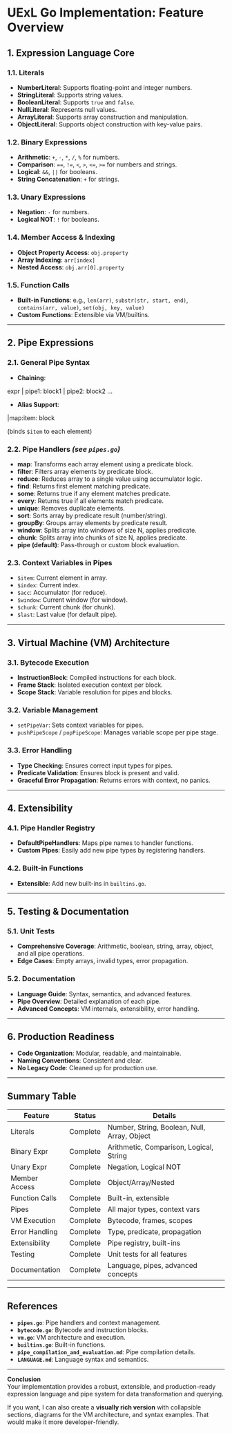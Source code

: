 # UExL Go Implementation: Feature Overview

## 1. Expression Language Core

### 1.1. Literals

- **NumberLiteral**: Supports floating-point and integer numbers.
- **StringLiteral**: Supports string values.
- **BooleanLiteral**: Supports `true` and `false`.
- **NullLiteral**: Represents null values.
- **ArrayLiteral**: Supports array construction and manipulation.
- **ObjectLiteral**: Supports object construction with key-value pairs.

### 1.2. Binary Expressions

- **Arithmetic**: `+`, `-`, `*`, `/`, `%` for numbers.
- **Comparison**: `==`, `!=`, `<`, `>`, `<=`, `>=` for numbers and strings.
- **Logical**: `&&`, `||` for booleans.
- **String Concatenation**: `+` for strings.

### 1.3. Unary Expressions

- **Negation**: `-` for numbers.
- **Logical NOT**: `!` for booleans.

### 1.4. Member Access & Indexing

- **Object Property Access**: `obj.property`
- **Array Indexing**: `arr[index]`
- **Nested Access**: `obj.arr[0].property`

### 1.5. Function Calls

- **Built-in Functions**: e.g., `len(arr)`, `substr(str, start, end)`, `contains(arr, value)`, `set(obj, key, value)`
- **Custom Functions**: Extensible via VM/builtins.

---

## 2. Pipe Expressions

### 2.1. General Pipe Syntax

- **Chaining**:

expr | pipe1: block1 | pipe2: block2 ...

- **Alias Support**:

|map\:item: block

(binds `$item` to each element)

### 2.2. Pipe Handlers _(see `pipes.go`)_

- **map**: Transforms each array element using a predicate block.
- **filter**: Filters array elements by predicate block.
- **reduce**: Reduces array to a single value using accumulator logic.
- **find**: Returns first element matching predicate.
- **some**: Returns true if any element matches predicate.
- **every**: Returns true if all elements match predicate.
- **unique**: Removes duplicate elements.
- **sort**: Sorts array by predicate result (number/string).
- **groupBy**: Groups array elements by predicate result.
- **window**: Splits array into windows of size N, applies predicate.
- **chunk**: Splits array into chunks of size N, applies predicate.
- **pipe (default)**: Pass-through or custom block evaluation.

### 2.3. Context Variables in Pipes

- `$item`: Current element in array.
- `$index`: Current index.
- `$acc`: Accumulator (for reduce).
- `$window`: Current window (for window).
- `$chunk`: Current chunk (for chunk).
- `$last`: Last value (for default pipe).

---

## 3. Virtual Machine (VM) Architecture

### 3.1. Bytecode Execution

- **InstructionBlock**: Compiled instructions for each block.
- **Frame Stack**: Isolated execution context per block.
- **Scope Stack**: Variable resolution for pipes and blocks.

### 3.2. Variable Management

- `setPipeVar`: Sets context variables for pipes.
- `pushPipeScope` / `popPipeScope`: Manages variable scope per pipe stage.

### 3.3. Error Handling

- **Type Checking**: Ensures correct input types for pipes.
- **Predicate Validation**: Ensures block is present and valid.
- **Graceful Error Propagation**: Returns errors with context, no panics.

---

## 4. Extensibility

### 4.1. Pipe Handler Registry

- **DefaultPipeHandlers**: Maps pipe names to handler functions.
- **Custom Pipes**: Easily add new pipe types by registering handlers.

### 4.2. Built-in Functions

- **Extensible**: Add new built-ins in `builtins.go`.

---

## 5. Testing & Documentation

### 5.1. Unit Tests

- **Comprehensive Coverage**: Arithmetic, boolean, string, array, object, and all pipe operations.
- **Edge Cases**: Empty arrays, invalid types, error propagation.

### 5.2. Documentation

- **Language Guide**: Syntax, semantics, and advanced features.
- **Pipe Overview**: Detailed explanation of each pipe.
- **Advanced Concepts**: VM internals, extensibility, error handling.

---

## 6. Production Readiness

- **Code Organization**: Modular, readable, and maintainable.
- **Naming Conventions**: Consistent and clear.
- **No Legacy Code**: Cleaned up for production use.

---

## Summary Table

| Feature        | Status   | Details                                      |
| -------------- | -------- | -------------------------------------------- |
| Literals       | Complete | Number, String, Boolean, Null, Array, Object |
| Binary Expr    | Complete | Arithmetic, Comparison, Logical, String      |
| Unary Expr     | Complete | Negation, Logical NOT                        |
| Member Access  | Complete | Object/Array/Nested                          |
| Function Calls | Complete | Built-in, extensible                         |
| Pipes          | Complete | All major types, context vars                |
| VM Execution   | Complete | Bytecode, frames, scopes                     |
| Error Handling | Complete | Type, predicate, propagation                 |
| Extensibility  | Complete | Pipe registry, built-ins                     |
| Testing        | Complete | Unit tests for all features                  |
| Documentation  | Complete | Language, pipes, advanced concepts           |

---

## References

- **`pipes.go`**: Pipe handlers and context management.
- **`bytecode.go`**: Bytecode and instruction blocks.
- **`vm.go`**: VM architecture and execution.
- **`builtins.go`**: Built-in functions.
- **`pipe_compilation_and_evaluation.md`**: Pipe compilation details.
- **`LANGUAGE.md`**: Language syntax and semantics.

---

**Conclusion**  
Your implementation provides a robust, extensible, and production-ready expression language and pipe system for data transformation and querying.

If you want, I can also create a **visually rich version** with collapsible sections, diagrams for the VM architecture, and syntax examples. That would make it more developer-friendly.
